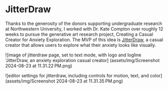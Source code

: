 # JitterDraw

Thanks to the generosity of the donors supporting undergraduate research at Northwestern University, I worked with Dr. Kate Compton over roughly 12 weeks to pursue the generative art research project, Creating a Casual Creator for Anxiety Exploration. The MVP of this idea is [JitterDraw](https://jitterdraw.glitch.me/), a casual creator that allows users to explore what their anxiety looks like visually.

![image of jitterdraw page, set to text mode, with logo and logline 'JitterDraw, an anxiety exploration casual creator] (assets/img/Screenshot 2024-08-23 at 11.31.22 PM.png)

![editor settings for jitterdraw, including controls for motion, text, and color] (assets/img/Screenshot 2024-08-23 at 11.31.35 PM.png)




